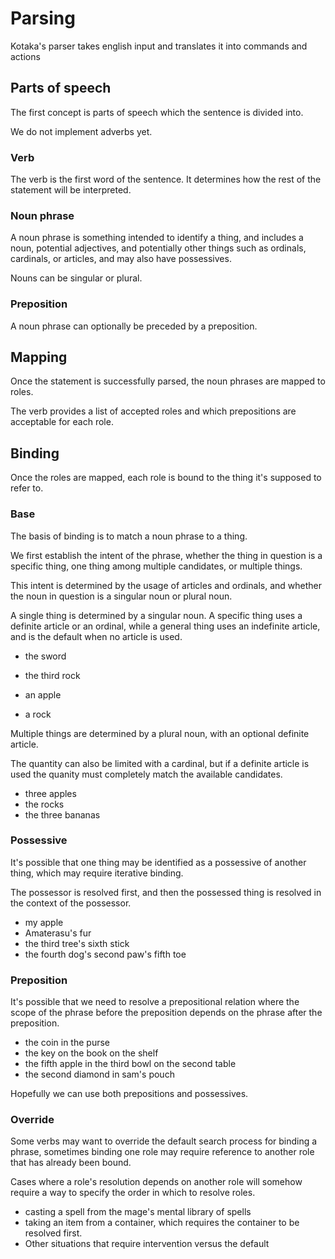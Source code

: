 # Parsing

Kotaka's parser takes english input and translates it into commands and actions

## Parts of speech

The first concept is parts of speech which the sentence is divided into.

We do not implement adverbs yet.

### Verb

The verb is the first word of the sentence.  It determines how the rest
of the statement will be interpreted.

### Noun phrase

A noun phrase is something intended to identify a thing, and includes a
noun, potential adjectives, and potentially other things such as
ordinals, cardinals, or articles, and may also have possessives.

Nouns can be singular or plural.

### Preposition

A noun phrase can optionally be preceded by a preposition.

## Mapping

Once the statement is successfully parsed, the noun phrases are mapped to roles.

The verb provides a list of accepted roles and which prepositions are
acceptable for each role.

## Binding

Once the roles are mapped, each role is bound to the thing it's supposed to refer to.

### Base

The basis of binding is to match a noun phrase to a thing.

We first establish the intent of the phrase, whether the thing in
question is a specific thing, one thing among multiple candidates, or
multiple things.

This intent is determined by the usage of articles and ordinals, and
whether the noun in question is a singular noun or plural noun.

A single thing is determined by a singular noun.  A specific thing uses a
definite article or an ordinal, while a general thing uses an indefinite
article, and is the default when no article is used.

* the sword
* the third rock

* an apple
* a rock

Multiple things are determined by a plural noun, with an optional definite article.

The quantity can also be limited with a cardinal, but if a definite
article is used the quanity must completely match the available
candidates.

* three apples
* the rocks
* the three bananas

### Possessive

It's possible that one thing may be identified as a possessive of another
thing, which may require iterative binding.

The possessor is resolved first, and then the possessed thing is resolved
in the context of the possessor.

* my apple
* Amaterasu's fur
* the third tree's sixth stick
* the fourth dog's second paw's fifth toe

### Preposition

It's possible that we need to resolve a prepositional relation where the
scope of the phrase before the preposition depends on the phrase after the preposition.

* the coin in the purse
* the key on the book on the shelf
* the fifth apple in the third bowl on the second table
* the second diamond in sam's pouch

Hopefully we can use both prepositions and possessives.

### Override

Some verbs may want to override the default search process for binding a
phrase, sometimes binding one role may require reference to another role
that has already been bound.

Cases where a role's resolution depends on another role will somehow
require a way to specify the order in which to resolve roles.

* casting a spell from the mage's mental library of spells
* taking an item from a container, which requires the container to be resolved first.
* Other situations that require intervention versus the default
